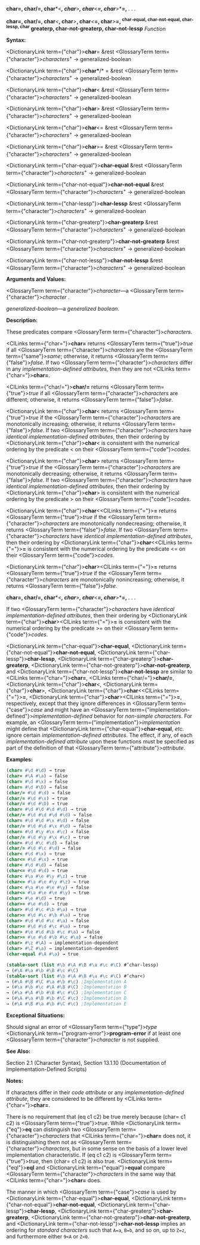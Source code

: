 **char=, char/=, char***&lt;***, char***&gt;***, char***&lt;***=, char***&gt;***=,** *. . .*

<b>char=, char/=, char</b><i>&lt;</i><b>, char</b><i>&gt;</i><b>, char</b><i>&lt;</i><b>=, char</b><i>&gt;</i><b>=, <sup>char-equal, char-not-equal, char-lessp, char</sup> greaterp, char-not-greaterp, char-not-lessp</b> <i>Function</i>

**Syntax:**

<DictionaryLink  term={"char"}><b>char</b></DictionaryLink>= &amp;rest <GlossaryTerm  term={"character"}><i>characters</i></GlossaryTerm><sup>+</sup> → generalized-boolean

<DictionaryLink  term={"char"}><b>char*</b></DictionaryLink>/* = &amp;rest <GlossaryTerm  term={"character"}><i>characters</i></GlossaryTerm><sup>+</sup> → generalized-boolean

<DictionaryLink  term={"char"}><b>char</b></DictionaryLink>&lt; &amp;rest <GlossaryTerm  term={"character"}><i>characters</i></GlossaryTerm><sup>+</sup> → generalized-boolean

<DictionaryLink  term={"char"}><b>char</b></DictionaryLink>&gt; &amp;rest <GlossaryTerm  term={"character"}><i>characters</i></GlossaryTerm><sup>+</sup> → generalized-boolean

<DictionaryLink  term={"char"}><b>char</b></DictionaryLink>&lt;= &amp;rest <GlossaryTerm  term={"character"}><i>characters</i></GlossaryTerm><sup>+</sup> → generalized-boolean

<DictionaryLink  term={"char"}><b>char</b></DictionaryLink>&gt;= &amp;rest <GlossaryTerm  term={"character"}><i>characters</i></GlossaryTerm><sup>+</sup> → generalized-boolean

<DictionaryLink  term={"char-equal"}><b>char-equal</b></DictionaryLink> &amp;rest <GlossaryTerm  term={"character"}><i>characters</i></GlossaryTerm><sup>+</sup> → generalized-boolean

<DictionaryLink  term={"char-not-equal"}><b>char-not-equal</b></DictionaryLink> &amp;rest <GlossaryTerm  term={"character"}><i>characters</i></GlossaryTerm><sup>+</sup> → generalized-boolean

<DictionaryLink  term={"char-lessp"}><b>char-lessp</b></DictionaryLink> &amp;rest <GlossaryTerm  term={"character"}><i>characters</i></GlossaryTerm><sup>+</sup> → generalized-boolean

<DictionaryLink  term={"char-greaterp"}><b>char-greaterp</b></DictionaryLink> &amp;rest <GlossaryTerm  term={"character"}><i>characters</i></GlossaryTerm><sup>+</sup> → generalized-boolean

<DictionaryLink  term={"char-not-greaterp"}><b>char-not-greaterp</b></DictionaryLink> &amp;rest <GlossaryTerm  term={"character"}><i>characters</i></GlossaryTerm><sup>+</sup> → generalized-boolean

<DictionaryLink  term={"char-not-lessp"}><b>char-not-lessp</b></DictionaryLink> &amp;rest <GlossaryTerm  term={"character"}><i>characters</i></GlossaryTerm><sup>+</sup> → generalized-boolean

**Arguments and Values:**

<GlossaryTerm  term={"character"}><i>character</i></GlossaryTerm>—a <GlossaryTerm  term={"character"}><i>character</i></GlossaryTerm> .

*generalized-boolean*—a *generalized boolean*.

**Description:**

These predicates compare <GlossaryTerm  term={"character"}><i>characters</i></GlossaryTerm>.

<ClLinks  term={"char="}><b>char=</b></ClLinks> returns <GlossaryTerm  term={"true"}><i>true</i></GlossaryTerm> if all <GlossaryTerm  term={"character"}><i>characters</i></GlossaryTerm> are the <GlossaryTerm  term={"same"}><i>same</i></GlossaryTerm>; otherwise, it returns <GlossaryTerm  term={"false"}><i>false</i></GlossaryTerm>. If two <GlossaryTerm  term={"character"}><i>characters</i></GlossaryTerm> differ in any *implementation-defined attributes*, then they are not <ClLinks  term={"char="}><b>char=</b></ClLinks>.

<ClLinks  term={"char/="}><b>char/=</b></ClLinks> returns <GlossaryTerm  term={"true"}><i>true</i></GlossaryTerm> if all <GlossaryTerm  term={"character"}><i>characters</i></GlossaryTerm> are different; otherwise, it returns <GlossaryTerm  term={"false"}><i>false</i></GlossaryTerm>.

<DictionaryLink  term={"char"}><b>char</b></DictionaryLink>&lt; returns <GlossaryTerm  term={"true"}><i>true</i></GlossaryTerm> if the <GlossaryTerm  term={"character"}><i>characters</i></GlossaryTerm> are monotonically increasing; otherwise, it returns <GlossaryTerm  term={"false"}><i>false</i></GlossaryTerm>. If two <GlossaryTerm  term={"character"}><i>characters</i></GlossaryTerm> have *identical implementation-defined attributes*, then their ordering by <DictionaryLink  term={"char"}><b>char</b></DictionaryLink>&lt; is consistent with the numerical ordering by the predicate &lt; on their <GlossaryTerm  term={"code"}><i>codes</i></GlossaryTerm>.

<DictionaryLink  term={"char"}><b>char</b></DictionaryLink>&gt; returns <GlossaryTerm  term={"true"}><i>true</i></GlossaryTerm> if the <GlossaryTerm  term={"character"}><i>characters</i></GlossaryTerm> are monotonically decreasing; otherwise, it returns <GlossaryTerm  term={"false"}><i>false</i></GlossaryTerm>. If two <GlossaryTerm  term={"character"}><i>characters</i></GlossaryTerm> have *identical implementation-defined attributes*, then their ordering by <DictionaryLink  term={"char"}><b>char</b></DictionaryLink>&gt; is consistent with the numerical ordering by the predicate &gt; on their <GlossaryTerm  term={"code"}><i>codes</i></GlossaryTerm>.

<DictionaryLink  term={"char"}><b>char</b></DictionaryLink>&lt;<ClLinks  term={"="}><b>=</b></ClLinks> returns <GlossaryTerm  term={"true"}><i>true</i></GlossaryTerm> if the <GlossaryTerm  term={"character"}><i>characters</i></GlossaryTerm> are monotonically nondecreasing; otherwise, it returns <GlossaryTerm  term={"false"}><i>false</i></GlossaryTerm>. If two <GlossaryTerm  term={"character"}><i>characters</i></GlossaryTerm> have *identical implementation-defined attributes*, then their ordering by <DictionaryLink  term={"char"}><b>char</b></DictionaryLink>&lt;<ClLinks  term={"="}><b>=</b></ClLinks> is consistent with the numerical ordering by the predicate &lt;= on their <GlossaryTerm  term={"code"}><i>codes</i></GlossaryTerm>.

<DictionaryLink  term={"char"}><b>char</b></DictionaryLink>&gt;<ClLinks  term={"="}><b>=</b></ClLinks> returns <GlossaryTerm  term={"true"}><i>true</i></GlossaryTerm> if the <GlossaryTerm  term={"character"}><i>characters</i></GlossaryTerm> are monotonically nonincreasing; otherwise, it returns <GlossaryTerm  term={"false"}><i>false</i></GlossaryTerm>.

**char=, char/=, char***&lt;***, char***&gt;***, char***&lt;***=, char***&gt;***=,** *. . .*

If two <GlossaryTerm  term={"character"}><i>characters</i></GlossaryTerm> have *identical implementation-defined attributes*, then their ordering by <DictionaryLink  term={"char"}><b>char</b></DictionaryLink>&gt;<ClLinks  term={"="}><b>=</b></ClLinks> is consistent with the numerical ordering by the predicate &gt;= on their <GlossaryTerm  term={"code"}><i>codes</i></GlossaryTerm>.

<DictionaryLink  term={"char-equal"}><b>char-equal</b></DictionaryLink>, <DictionaryLink  term={"char-not-equal"}><b>char-not-equal</b></DictionaryLink>, <DictionaryLink  term={"char-lessp"}><b>char-lessp</b></DictionaryLink>, <DictionaryLink  term={"char-greaterp"}><b>char-greaterp</b></DictionaryLink>, <DictionaryLink  term={"char-not-greaterp"}><b>char-not-greaterp</b></DictionaryLink>, and <DictionaryLink  term={"char-not-lessp"}><b>char-not-lessp</b></DictionaryLink> are similar to <ClLinks  term={"char="}><b>char=</b></ClLinks>, <ClLinks  term={"char/="}><b>char/=</b></ClLinks>, <DictionaryLink  term={"char"}><b>char</b></DictionaryLink>&lt;, <DictionaryLink  term={"char"}><b>char</b></DictionaryLink>&gt;, <DictionaryLink  term={"char"}><b>char</b></DictionaryLink>&lt;<ClLinks  term={"="}><b>=</b></ClLinks>, <DictionaryLink  term={"char"}><b>char</b></DictionaryLink>&gt;<ClLinks  term={"="}><b>=</b></ClLinks>, respectively, except that they ignore differences in <GlossaryTerm  term={"case"}><i>case</i></GlossaryTerm> and might have an <GlossaryTerm  term={"implementation-defined"}><i>implementation-defined</i></GlossaryTerm> behavior for *non-simple characters*. For example, an <GlossaryTerm  term={"implementation"}><i>implementation</i></GlossaryTerm> might define that <DictionaryLink  term={"char-equal"}><b>char-equal</b></DictionaryLink>, *etc.* ignore certain *implementation-defined attributes*. The effect, if any, of each *implementation-defined attribute* upon these functions must be specified as part of the definition of that <GlossaryTerm  term={"attribute"}><i>attribute</i></GlossaryTerm>.

**Examples:**

```lisp
(char= #\d #\d) → true 
(char= #\A #\a) → false 
(char= #\d #\x) → false 
(char= #\d #\D) → false 
(char/= #\d #\d) → false 
(char/= #\d #\x) → true 
(char/= #\d #\D) → true 
(char= #\d #\d #\d #\d) → true 
(char/= #\d #\d #\d #\d) → false 
(char= #\d #\d #\x #\d) → false 
(char/= #\d #\d #\x #\d) → false 
(char= #\d #\y #\x #\c) → false 
(char/= #\d #\y #\x #\c) → true 
(char= #\d #\c #\d) → false 
(char/= #\d #\c #\d) → false 
(char< #\d #\x) → true 
(char<= #\d #\x) → true 
(char< #\d #\d) → false 
(char<= #\d #\d) → true 
(char< #\a #\e #\y #\z) → true 
(char<= #\a #\e #\y #\z) → true 
(char< #\a #\e #\e #\y) → false 
(char<= #\a #\e #\e #\y) → true 
(char> #\e #\d) → true 
(char>= #\e #\d) → true 
(char> #\d #\c #\b #\a) → true 
(char>= #\d #\c #\b #\a) → true 
(char> #\d #\d #\c #\a) → false 
(char>= #\d #\d #\c #\a) → true 
(char> #\e #\d #\b #\c #\a) → false 
(char>= #\e #\d #\b #\c #\a) → false 
(char> #\z #\A) → implementation-dependent 
(char> #\Z #\a) → implementation-dependent 
(char-equal #\A #\a) → true 

(stable-sort (list #\b #\A #\B #\a #\c #\C) #’char-lessp) 
→ (#\A #\a #\b #\B #\c #\C) 
(stable-sort (list #\b #\A #\B #\a #\c #\C) #’char<) 
→ (#\A #\B #\C #\a #\b #\c) ;Implementation A 
→ (#\a #\b #\c #\A #\B #\C) ;Implementation B 
→ (#\a #\A #\b #\B #\c #\C) ;Implementation C 
→ (#\A #\a #\B #\b #\C #\c) ;Implementation D 
→ (#\A #\B #\a #\b #\C #\c) ;Implementation E 
```

**Exceptional Situations:**

Should signal an error of <GlossaryTerm  term={"type"}><i>type</i></GlossaryTerm> <DictionaryLink  term={"program-error"}><b>program-error</b></DictionaryLink> if at least one <GlossaryTerm  term={"character"}><i>character</i></GlossaryTerm> is not supplied.

**See Also:**

Section 2.1 (Character Syntax), Section 13.1.10 (Documentation of Implementation-Defined Scripts)

**Notes:**

If characters differ in their *code attribute* or any *implementation-defined attribute*, they are considered to be different by <ClLinks  term={"char="}><b>char=</b></ClLinks>.

There is no requirement that (eq c1 c2) be true merely because (char= c1 c2) is <GlossaryTerm  term={"true"}><i>true</i></GlossaryTerm>. While <DictionaryLink  term={"eq"}><b>eq</b></DictionaryLink> can distinguish two <GlossaryTerm  term={"character"}><i>characters</i></GlossaryTerm> that <ClLinks  term={"char="}><b>char=</b></ClLinks> does not, it is distinguishing them not as <GlossaryTerm  term={"character"}><i>characters</i></GlossaryTerm>, but in some sense on the basis of a lower level implementation characteristic. If (eq c1 c2) is <GlossaryTerm  term={"true"}><i>true</i></GlossaryTerm>, then (char= c1 c2) is also true. <DictionaryLink  term={"eql"}><b>eql</b></DictionaryLink> and <DictionaryLink  term={"equal"}><b>equal</b></DictionaryLink> compare <GlossaryTerm  term={"character"}><i>characters</i></GlossaryTerm> in the same way that <ClLinks  term={"char="}><b>char=</b></ClLinks> does.

The manner in which <GlossaryTerm  term={"case"}><i>case</i></GlossaryTerm> is used by <DictionaryLink  term={"char-equal"}><b>char-equal</b></DictionaryLink>, <DictionaryLink  term={"char-not-equal"}><b>char-not-equal</b></DictionaryLink>, <DictionaryLink  term={"char-lessp"}><b>char-lessp</b></DictionaryLink>, <DictionaryLink  term={"char-greaterp"}><b>char-greaterp</b></DictionaryLink>, <DictionaryLink  term={"char-not-greaterp"}><b>char-not-greaterp</b></DictionaryLink>, and <DictionaryLink  term={"char-not-lessp"}><b>char-not-lessp</b></DictionaryLink> implies an ordering for *standard characters* such that `A=a`, `B=b`, and so on, up to `Z=z`, and furthermore either `9<A` or `Z<0`.
